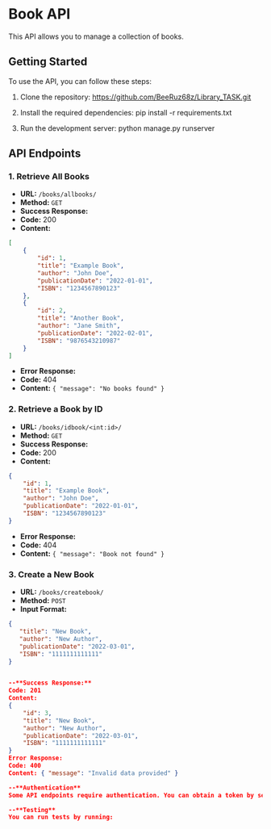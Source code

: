 # Book API

This API allows you to manage a collection of books.

## Getting Started

To use the API, you can follow these steps:

1. Clone the repository:
https://github.com/BeeRuz68z/Library_TASK.git

2. Install the required dependencies:
pip install -r requirements.txt

3. Run the development server:
python manage.py runserver


## API Endpoints

### 1. Retrieve All Books

- **URL:** `/books/allbooks/`
- **Method:** `GET`
- **Success Response:**
- **Code:** 200
- **Content:** 
 ```json
 [
     {
         "id": 1,
         "title": "Example Book",
         "author": "John Doe",
         "publicationDate": "2022-01-01",
         "ISBN": "1234567890123"
     },
     {
         "id": 2,
         "title": "Another Book",
         "author": "Jane Smith",
         "publicationDate": "2022-02-01",
         "ISBN": "9876543210987"
     }
 ]
 ```
- **Error Response:**
- **Code:** 404
- **Content:** `{ "message": "No books found" }`

### 2. Retrieve a Book by ID

- **URL:** `/books/idbook/<int:id>/`
- **Method:** `GET`
- **Success Response:**
- **Code:** 200
- **Content:** 
 ```json
 {
     "id": 1,
     "title": "Example Book",
     "author": "John Doe",
     "publicationDate": "2022-01-01",
     "ISBN": "1234567890123"
 }
 ```
- **Error Response:**
- **Code:** 404
- **Content:** `{ "message": "Book not found" }`

### 3. Create a New Book

- **URL:** `/books/createbook/`
- **Method:** `POST`
- **Input Format:** 
```json
{
   "title": "New Book",
   "author": "New Author",
   "publicationDate": "2022-03-01",
   "ISBN": "1111111111111"
}


--**Success Response:**
Code: 201
Content:
{
    "id": 3,
    "title": "New Book",
    "author": "New Author",
    "publicationDate": "2022-03-01",
    "ISBN": "1111111111111"
}
Error Response:
Code: 400
Content: { "message": "Invalid data provided" }

--**Authentication**
Some API endpoints require authentication. You can obtain a token by sending a POST request to /api/token/ with your username and password in the request body.

--**Testing**
You can run tests by running:
